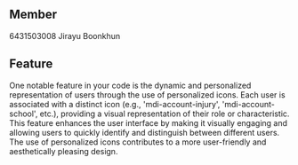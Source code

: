 ## Member 

6431503008 Jirayu Boonkhun

## Feature

One notable feature in your code is the dynamic and personalized representation of users through the use of personalized icons. Each user is associated with a distinct icon (e.g., 'mdi-account-injury', 'mdi-account-school', etc.), providing a visual representation of their role or characteristic. This feature enhances the user interface by making it visually engaging and allowing users to quickly identify and distinguish between different users. The use of personalized icons contributes to a more user-friendly and aesthetically pleasing design.
